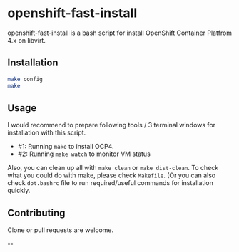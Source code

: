 # openshift-fast-install

openshift-fast-install is a bash script for install OpenShift Container Platfrom 4.x on libvirt. 

## Installation

```bash
make config
make
```

## Usage

I would recommend to prepare following tools / 3 terminal windows for installation with this script.

- #1: Running `make` to install OCP4.
- #2: Running `make watch` to monitor VM status

Also, you can clean up all with `make clean` or `make dist-clean`.
To check what you could do with make, please check `Makefile`.
(Or you can also check `dot.bashrc` file to run required/useful commands for installation quickly.

## Contributing

Clone or pull requests are welcome.

--
